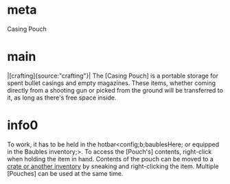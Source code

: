# meta
Casing Pouch

# main
|[crafting]{source:"crafting"}|
The [Casing Pouch] is a portable storage for spent bullet casings and empty magazines. 
These items, whether coming directly from a shooting gun or picked from the ground will be transferred to it, as long as there's free space inside.

# info0
To work, it has to be held in the hotbar<config;b;baublesHere; or equipped in the Baubles inventory;>.
To access the [Pouch's] contents, right-click when holding the item in hand.
Contents of the pouch can be moved to a [crate or another inventory](crate) by sneaking and right-clicking the item.
Multiple [Pouches] can be used at the same time.